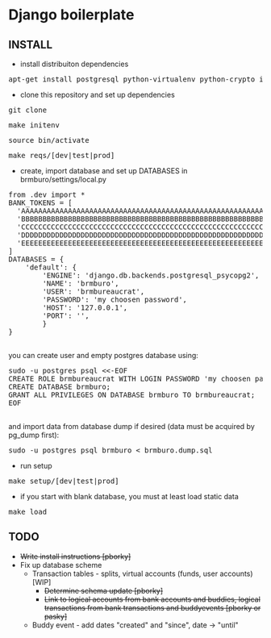 Django boilerplate
==================

INSTALL
-------
 * install distribuiton dependencies
  <pre>apt-get install postgresql python-virtualenv python-crypto ipython python-sqlite python-psycopg2 python-yaml</pre>
 * clone this repository and set up dependencies
  <pre>git clone <this repo> </pre>
  <pre>make initenv</pre>
  <pre>source bin/activate</pre>
  <pre>make reqs/[dev|test|prod]</pre>

 * create, import database and set up DATABASES in brmburo/settings/local.py
  <pre>
from .dev import *
BANK_TOKENS = [
  'AAAAAAAAAAAAAAAAAAAAAAAAAAAAAAAAAAAAAAAAAAAAAAAAAAAAAAAAAAAAAAAA',
  'BBBBBBBBBBBBBBBBBBBBBBBBBBBBBBBBBBBBBBBBBBBBBBBBBBBBBBBBBBBBBBBB',
  'CCCCCCCCCCCCCCCCCCCCCCCCCCCCCCCCCCCCCCCCCCCCCCCCCCCCCCCCCCCCCCCC',
  'DDDDDDDDDDDDDDDDDDDDDDDDDDDDDDDDDDDDDDDDDDDDDDDDDDDDDDDDDDDDDDDD',
  'EEEEEEEEEEEEEEEEEEEEEEEEEEEEEEEEEEEEEEEEEEEEEEEEEEEEEEEEEEEEEEEE',
]
DATABASES = {
    'default': {
        'ENGINE': 'django.db.backends.postgresql_psycopg2',
        'NAME': 'brmburo', 
        'USER': 'brmbureaucrat',
        'PASSWORD': 'my choosen password',
        'HOST': '127.0.0.1',
        'PORT': '',
        }
}
  </pre>
  you can create user and empty postgres database using:
  <pre>
sudo -u postgres psql &lt;&lt;-EOF
CREATE ROLE brmbureaucrat WITH LOGIN PASSWORD 'my choosen password';
CREATE DATABASE brmburo;
GRANT ALL PRIVILEGES ON DATABASE brmburo TO brmbureaucrat;
EOF
  </pre>
  and import data from database dump if desired (data must be acquired by pg\_dump first):
  <pre>sudo -u postgres psql brmburo &lt; brmburo.dump.sql</pre>

 * run setup
  <pre>make setup/[dev|test|prod]</pre>

 * if you start with blank database, you must at least load static data
  <pre>make load</pre>


TODO
----

  * ~~Write install instructions [pborky]~~
  * Fix up database scheme
    * Transaction tables - splits, virtual accounts (funds, user accounts) [WIP]
      * ~~Determine schema update [pborky]~~
      * ~~Link to logical accounts from bank accounts and buddies, logical transactions from bank transactions and buddyevents [pborky or pasky]~~
    * Buddy event - add dates "created" and "since", date -> "until"
